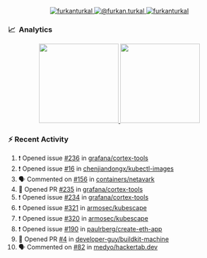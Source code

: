 <p align="center">
  <a href="https://linkedin.com/in/furkanturkal" target="blank">
    <img src="https://img.shields.io/badge/linkedin-%230077B5.svg?&style=for-the-badge&logo=linkedin&logoColor=white" alt="furkanturkal" />
  </a>
  <a href="https://medium.com/@furkan.turkal" target="blank">
    <img src="https://img.shields.io/badge/medium-%2312100E.svg?&style=for-the-badge&logo=medium&logoColor=white" alt="@furkan.turkal" />
  </a>
  <a href="https://twitter.com/furkanturkaI" target="blank">
    <img src="https://img.shields.io/badge/Twitter-1DA1F2?style=for-the-badge&logo=twitter&logoColor=white" alt="furkanturkaI" />
  </a>
</p>

### 📈 &nbsp;Analytics

<p align="center">
  <a href="https://coderstats.net/github/#Dentrax">
    <img height="180em" src="https://github-readme-stats-eight-theta.vercel.app/api?username=Dentrax&show_icons=true&theme=algolia&include_all_commits=true&count_private=true&line_height=26"/>
    <img height="180em" src="https://github-readme-stats-eight-theta.vercel.app/api/top-langs/?username=Dentrax&layout=compact&langs_count=8&theme=algolia&line_height=26"/>
  </a>
</p>

### :zap: Recent Activity

<!--START_SECTION:activity-->
1. ❗️ Opened issue [#236](https://github.com/grafana/cortex-tools/issues/236) in [grafana/cortex-tools](https://github.com/grafana/cortex-tools)
2. ❗️ Opened issue [#16](https://github.com/chenjiandongx/kubectl-images/issues/16) in [chenjiandongx/kubectl-images](https://github.com/chenjiandongx/kubectl-images)
3. 🗣 Commented on [#156](https://github.com/containers/netavark/issues/156) in [containers/netavark](https://github.com/containers/netavark)
4. 💪 Opened PR [#235](https://github.com/grafana/cortex-tools/pull/235) in [grafana/cortex-tools](https://github.com/grafana/cortex-tools)
5. ❗️ Opened issue [#234](https://github.com/grafana/cortex-tools/issues/234) in [grafana/cortex-tools](https://github.com/grafana/cortex-tools)
6. ❗️ Opened issue [#321](https://github.com/armosec/kubescape/issues/321) in [armosec/kubescape](https://github.com/armosec/kubescape)
7. ❗️ Opened issue [#320](https://github.com/armosec/kubescape/issues/320) in [armosec/kubescape](https://github.com/armosec/kubescape)
8. ❗️ Opened issue [#190](https://github.com/paulrberg/create-eth-app/issues/190) in [paulrberg/create-eth-app](https://github.com/paulrberg/create-eth-app)
9. 💪 Opened PR [#4](https://github.com/developer-guy/buildkit-machine/pull/4) in [developer-guy/buildkit-machine](https://github.com/developer-guy/buildkit-machine)
10. 🗣 Commented on [#82](https://github.com/medyo/hackertab.dev/issues/82) in [medyo/hackertab.dev](https://github.com/medyo/hackertab.dev)
<!--END_SECTION:activity-->
